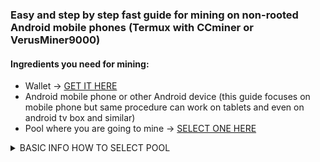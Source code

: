 ### Easy and step by step fast guide for mining on non-rooted Android mobile phones (Termux with CCminer or VerusMiner9000)

#### Ingredients you need for mining:
* Wallet -> [GET IT HERE](https://verus.io/wallet)
* Android mobile phone or other Android device (this guide focuses on mobile phone but same procedure can work on tablets and even on android tv box and similar)
* Pool where you are going to mine -> [SELECT ONE HERE](https://miningpoolstats.stream/veruscoin)  
<details><summary> BASIC INFO HOW TO SELECT POOL </summary>
<p>
We recommend official pool from verus.io . This pool has a 5% fee, which is intended to be higher than other pools. Any and all proceeds go directly to the Verus Foundation and are used at its discretion for community bounties, listing drives, and other expenses, with the sole purpose of realizing the Verus Vision.<br>
When you decide which pool you like depending on fees and location proceed and select it. You should be redirected to official pool webpage where you have to search for pool address. It should look like this: pool.verus.io:19999 . You are going to need this address with your wallet address later for mining software.
</p>

#### Android device must have:
* 64-bit processor with AES functions enabled
* 64-bit operating system
* Free space: from 1GB - 3.5 GB+
* Android 7.0 ->
* It is recommended that your device is properly cooled. Mining can make your device overheat and there is potential fire hazard or battery explosion. Mine at your own risk!

Generally speaking the easiest way to know if your Android device is running 64-bit OS is if device has 4GB RAM or more. If it shows less then you will have to double check. Easiest method is by checking kernel version. To do that I suggest to install CPU-Z app(or something similar) and check under System tab on Kernel Architecture indication for 64-bit. Next step would be to make sure CPU is ARM capable. For this I also suggest to use CPU-Z under SOC tab there should be ARM indication on Architecture for CPU in device.
##### If you are planning to buy used or damaged Android device just for mining purpose i suggest to search for device on https://www.devicespecifications.com/ or some similar site where you can find information about OS and CPU to meet 64-bit requirements, available space and Android version.

### If all conditions are met then you can continue further on selecting your mining software below and start mining

<details><summary> EASY WAY </summary>
<p>

#### VerusMiner9000
1. Download&Install Verus Miner 9000 from: https://github.com/shmutalov/VerusMiner9000/releases
2. Open it & Enter or create your wallet.
3. Select mining pool. We recommend Verus Project pool
4. Select hardware settings. We recommend testing different settings.
5. Press I am ready button & earn VRSC
</p>
</details>

<details><summary>ADVANCED</summary>

##### You can choose between multiple mining solutions. Here are two versions. First one is a bit shorter and both produce pretty much same results but it is up for miner to decide.

#### Termux + CCminer1010
1. Download&Install Termux - recommend 0.117 and above version from: https://f-droid.org/en/packages/com.termux/
2. Open Termux app
3. Enter commands in following order and wait for each to finish doing whatever it's doing & don't panic:
* apt update && apt upgrade -y
* pkg install git
* pkg install cmake
* pkg install proot
* pkg install proot-distro
* proot-distro install ubuntu
* proot-distro login ubuntu
* apt-get update && apt-get upgrade -y
* apt-get install libcurl4-openssl-dev libssl-dev libjansson-dev automake autotools-dev build-essential git nano
* git clone --single-branch -b ARM https://github.com/monkins1010/ccminer
cd ccminer
* chmod +x build.sh && chmod +x configure.sh && chmod +x autogen.sh
* ./build.sh
* (depending on your location and pool, change wallet address and worker name and last number 8 represents number of cores you want to use. Depends on your devices core count!!! If device is overheating or heats too much lover that number!) use last command: ./ccminer -a verus -o stratum+tcp://eu.luckpool.net:3956 -u WALLETADDRESS.PHONENAME -p d=4096S -t 8


#### Termux + CCminer rk3328
1. Download&Install Termux - recommend 0.117 and above version from: https://f-droid.org/en/packages/com.termux/
2. Open Termux app
3. Enter commands in following order and wait for each to finish doing whatever it's doing & don't panic:
* apt update && apt upgrade -y
* pkg install git
* pkg install cmake
* pkg install proot
* pkg install proot-distro
* pkg upgrade
* pkg install root-repo
* proot-distro install ubuntu
* proot-distro login ubuntu
* apt-get update && apt-get upgrade -y
* apt-get install libcurl4-openssl-dev libssl-dev libjansson-dev automake autotools-dev build-essential git nano
* pkg install clang
* git clone https://github.com/DevTechGames/ccminer-rk3328.git
* cd ccminer-rk3328
* chmod +x build.sh && chmod +x configure.sh && chmod +x autogen.sh
* pico configure.sh
* modify clang version from 10 -> 13 by using arrow keys on the termux keyboard. Go to bottom line and press END then use back arrow key until you find clang version 10 and change it to 13. Then press CONTROL then X to exit confirm changes with Y and then Enter.
* ./build.sh
* (depending on your location and pool, change wallet address and worker name and last number 8 represents number of cores you want to use. Depends on your devices core count!!! If device is overheating or heats too much lover that number!) use last command: ./ccminer -a verus -o stratum+tcp://eu.luckpool.net:3956 -u WALLETADDRESS.PHONENAME -p d=4096S -t 8
</details>

#### Welcome to Verus mining family!
